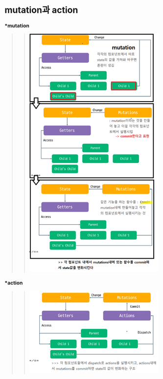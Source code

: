 # mutation과 action

### *mutation
>> ![ex_screenshot](mutation.png)

### *action
>> ![ex_screenshot](action.png)
